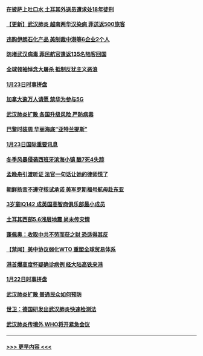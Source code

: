 #### [在披萨上吐口水 土耳其外送员遭求处18年徒刑](../pages/prog202/a102759979.md?t=01241844) 
#### [【更新】武汉肺炎 越南两华汉染病 菲送返500旅客](../pages/prog202/a102758911.md?t=01241844) 
#### [违购伊朗石化产品 美制裁中港等6企业2个人](../pages/prog202/a102759952.md?t=01241844) 
#### [防堵武汉病毒 菲民航官遣返135名陆客回国](../pages/prog202/a102759946.md?t=01241844) 
#### [全球领袖悼念大屠杀 抵制反犹主义恶浪](../pages/prog202/a102759678.md?t=01241844) 
#### [1月23日时事拼盘](../pages/prog202/a102759599.md?t=01241844) 
#### [加拿大逾万人请愿 禁华为参与5G](../pages/prog202/a102759553.md?t=01241844) 
#### [武汉肺炎扩散 各国升级风险 严防病毒](../pages/prog202/a102759400.md?t=01241844) 
#### [巴黎时装周 华丽海底“亚特兰提斯”](../pages/prog202/a102759217.md?t=01241844) 
#### [1月23日国际重要讯息](../pages/prog202/a102759199.md?t=01241844) 
#### [冬季风暴侵袭西班牙滨海小镇 酿7死4失踪](../pages/prog202/a102759119.md?t=01241844) 
#### [孟晚舟引渡听证 法官一句话让她的律师慌了](../pages/prog202/a102759060.md?t=01241844) 
#### [朝鲜扬言不遵守核试承诺 美军罗斯福号航母赴东亚](../pages/prog202/a102759001.md?t=01241844) 
#### [3岁童IQ142 成英国高智商俱乐部最小成员](../pages/prog202/a102758990.md?t=01241844) 
#### [土耳其西部5.6浅层地震 尚未传灾情](../pages/prog202/a102758903.md?t=01241844) 
#### [蓬佩奥：收取中共不劳而获之财 恐适得其反](../pages/prog202/a102758889.md?t=01241844) 
#### [【禁闻】美中协议弱化WTO 重塑全球贸易体系](../pages/prog202/a102758790.md?t=01241844) 
#### [港首爆高度怀疑确诊病例 经大陆高铁来港](../pages/prog202/a102758613.md?t=01241844) 
#### [1月22日时事拼盘](../pages/prog202/a102758615.md?t=01241844) 
#### [武汉肺炎扩散 普通民众如何预防](../pages/prog202/a102758504.md?t=01241844) 
#### [世卫：德国研发出武汉肺炎快速检测法](../pages/prog202/a102758495.md?t=01241844) 
#### [武汉肺炎传境外 WHO将开紧急会议](../pages/prog202/a102758437.md?t=01241844) 

----
#### [ >>> 更早内容 <<< ](../indexes/prog202-earlier.md)
